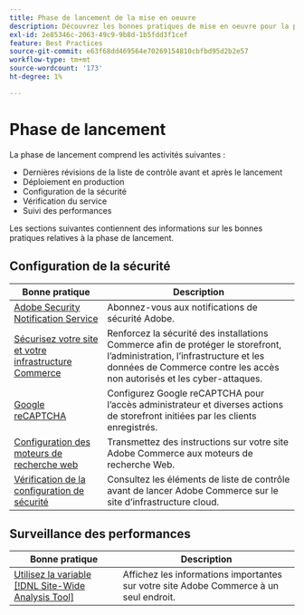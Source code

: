 ```yaml
---
title: Phase de lancement de la mise en oeuvre
description: Découvrez les bonnes pratiques de mise en oeuvre pour la phase de lancement des projets Adobe Commerce.
exl-id: 2e85346c-2063-49c9-9b8d-1b5fdd3f1cef
feature: Best Practices
source-git-commit: e63f68dd469564e70269154810cbfbd95d2b2e57
workflow-type: tm+mt
source-wordcount: '173'
ht-degree: 1%

---
```


# Phase de lancement

La phase de lancement comprend les activités suivantes :

- Dernières révisions de la liste de contrôle avant et après le lancement
- Déploiement en production
- Configuration de la sécurité
- Vérification du service
- Suivi des performances

Les sections suivantes contiennent des informations sur les bonnes pratiques relatives à la phase de lancement.

## Configuration de la sécurité

| Bonne pratique | Description |
|------------------------------------------------------------------------------------------------------------------------------------|--------------------------------------------------------------------------------------------------------------------------------------------------------------------------|
| [Adobe Security Notification Service](https://www.adobe.com/subscription/adbeSecurityNotifications.html) | Abonnez-vous aux notifications de sécurité Adobe. |
| [Sécurisez votre site et votre infrastructure Commerce](security-best-practices.md) | Renforcez la sécurité des installations Commerce afin de protéger le storefront, l’administration, l’infrastructure et les données de Commerce contre les accès non autorisés et les cyber-attaques. |
| [Google reCAPTCHA](https://experienceleague.adobe.com/docs/commerce-admin/systems/security/captcha/security-google-recaptcha.html) | Configurez Google reCAPTCHA pour l’accès administrateur et diverses actions de storefront initiées par les clients enregistrés. |
| [Configuration des moteurs de recherche web](robots-txt.md) | Transmettez des instructions sur votre site Adobe Commerce aux moteurs de recherche Web. |
| [Vérification de la configuration de sécurité](https://experienceleague.adobe.com/docs/commerce-cloud-service/user-guide/launch/checklist.html) | Consultez les éléments de liste de contrôle avant de lancer Adobe Commerce sur le site d’infrastructure cloud. |

## Surveillance des performances

| Bonne pratique | Description |
|------------------------------------------------------------------------------------------------------------------------------------------------|----------------------------------------------------------------------|
| [Utilisez la variable [!DNL Site-Wide Analysis Tool]](../../../tools/site-wide-analysis-tool/intro.md#integrations-with-other-adobe-commerce-support-tools) | Affichez les informations importantes sur votre site Adobe Commerce à un seul endroit. |
